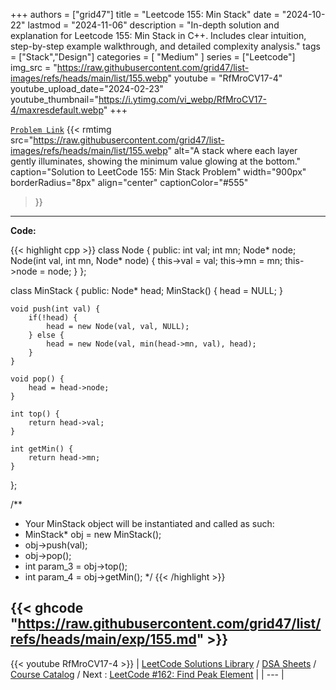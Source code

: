 
+++
authors = ["grid47"]
title = "Leetcode 155: Min Stack"
date = "2024-10-22"
lastmod = "2024-11-06"
description = "In-depth solution and explanation for Leetcode 155: Min Stack in C++. Includes clear intuition, step-by-step example walkthrough, and detailed complexity analysis."
tags = ["Stack","Design"]
categories = [
    "Medium"
]
series = ["Leetcode"]
img_src = "https://raw.githubusercontent.com/grid47/list-images/refs/heads/main/list/155.webp"
youtube = "RfMroCV17-4"
youtube_upload_date="2024-02-23"
youtube_thumbnail="https://i.ytimg.com/vi_webp/RfMroCV17-4/maxresdefault.webp"
+++



[`Problem Link`](https://leetcode.com/problems/min-stack/description/)
{{< rmtimg 
    src="https://raw.githubusercontent.com/grid47/list-images/refs/heads/main/list/155.webp" 
    alt="A stack where each layer gently illuminates, showing the minimum value glowing at the bottom."
    caption="Solution to LeetCode 155: Min Stack Problem"
    width="900px"
    borderRadius="8px"
    align="center" 
    captionColor="#555"
>}}
---
**Code:**

{{< highlight cpp >}}
class Node {
    public:
    int val;
    int mn;
    Node* node;
    Node(int val, int mn, Node* node) {
        this->val = val;
        this->mn = mn;
        this->node = node;
    }
};

class MinStack {
public:
    Node* head;
    MinStack() {
        head = NULL;
    }
    
    void push(int val) {
        if(!head) {
            head = new Node(val, val, NULL);
        } else {
            head = new Node(val, min(head->mn, val), head);
        }
    }
    
    void pop() {
        head = head->node;
    }
    
    int top() {
        return head->val;
    }
    
    int getMin() {
        return head->mn;
    }
};

/**
 * Your MinStack object will be instantiated and called as such:
 * MinStack* obj = new MinStack();
 * obj->push(val);
 * obj->pop();
 * int param_3 = obj->top();
 * int param_4 = obj->getMin();
 */
{{< /highlight >}}

{{< ghcode "https://raw.githubusercontent.com/grid47/list/refs/heads/main/exp/155.md" >}}
---
{{< youtube RfMroCV17-4 >}}
| [LeetCode Solutions Library](https://grid47.xyz/leetcode/) / [DSA Sheets](https://grid47.xyz/sheets/) / [Course Catalog](https://grid47.xyz/courses/) / Next : [LeetCode #162: Find Peak Element](https://grid47.xyz/leetcode/solution-162-find-peak-element/) |
| --- |
